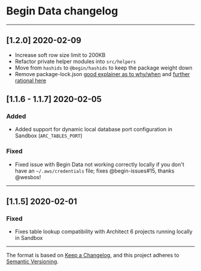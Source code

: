 # Begin Data changelog

---

## [1.2.0] 2020-02-09

- Increase soft row size limit to 200KB
- Refactor private helper modules into `src/helpers`
- Move from `hashids` to `@begin/hashids` to keep the package weight down
- Remove package-lock.json [good explainer as to why/when](https://github.com/sindresorhus/ama/issues/479) and [further rational here](https://www.twilio.com/blog/lockfiles-nodejs)

## [1.1.6 - 1.1.7] 2020-02-05

### Added

- Added support for dynamic local database port configuration in Sandbox (`ARC_TABLES_PORT`)


### Fixed

- Fixed issue with Begin Data not working correctly locally if you don't have an `~/.aws/credentials` file; fixes @begin-issues#15, thanks @wesbos!

---

## [1.1.5] 2020-02-01

### Fixed

- Fixes table lookup compatibility with Architect 6 projects running locally in Sandbox

---

The format is based on [Keep a Changelog](https://keepachangelog.com/en/1.0.0/), and this project adheres to [Semantic Versioning](https://semver.org/spec/v2.0.0.html).
